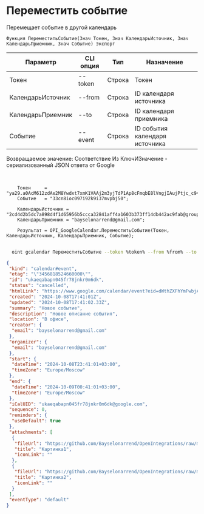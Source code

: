 ﻿---
sidebar_position: 5
---

# Переместить событие
 Перемещает событие в другой календарь



`Функция ПереместитьСобытие(Знач Токен, Знач КалендарьИсточник, Знач КалендарьПриемник, Знач Событие) Экспорт`

  | Параметр | CLI опция | Тип | Назначение |
  |-|-|-|-|
  | Токен | --token | Строка | Токен |
  | КалендарьИсточник | --from | Строка | ID календаря источника |
  | КалендарьПриемник | --to | Строка | ID календаря приемника |
  | Событие | --event | Строка | ID события календаря источника |

  
  Возвращаемое значение:   Соответствие Из КлючИЗначение - сериализованный JSON ответа от Google

<br/>




```bsl title="Пример кода"
    Токен     = "ya29.a0AcM612zdAe2M8Ywdxt7xmK1VAAj2m3yjTdP1Ap8cFmqbE8lVngjIAujPtjc_c94MCuKNLfn7MSssBd6NfMXDQDrHMUv7Fgjp7cjuXk68n...";
    Событие   = "33cn8ioc097i92k9i37mvpbj50";

    КалендарьИсточник = "2cd4d2b5dc7a898d4f1d65956b5ccca32841aff4a1603b373ff14db442ac9fab@group.calendar.google.com";
    КалендарьПриемник = "bayselonarrend@gmail.com";

    Результат = OPI_GoogleCalendar.ПереместитьСобытие(Токен, КалендарьИсточник, КалендарьПриемник, Событие);
```



```sh title="Пример команды CLI"
    
  oint gcalendar ПереместитьСобытие --token %token% --from %from% --to %to% --event %event%

```

```json title="Результат"
{
 "kind": "calendar#event",
 "etag": "\"3456818524660000\"",
 "id": "ukaeqabapn045fr78jnkr0m6dk",
 "status": "cancelled",
 "htmlLink": "https://www.google.com/calendar/event?eid=dWthZXFhYmFwbjA0NWZyNzhqbmtyMG02ZGsgZjhjYjI1MzUxNmNjOTkwZDFmMzZhN2QxNWNkYjgyNWZmZGMxNWM2Y2VlYWEyNWVmNzg5MjRkZTliZWVhM2E1NkBn",
 "created": "2024-10-08T17:41:01Z",
 "updated": "2024-10-08T17:41:02.33Z",
 "summary": "Новое событие",
 "description": "Новое описание события",
 "location": "В офисе",
 "creator": {
  "email": "bayselonarrend@gmail.com"
 },
 "organizer": {
  "email": "bayselonarrend@gmail.com"
 },
 "start": {
  "dateTime": "2024-10-08T23:41:01+03:00",
  "timeZone": "Europe/Moscow"
 },
 "end": {
  "dateTime": "2024-10-09T00:41:01+03:00",
  "timeZone": "Europe/Moscow"
 },
 "iCalUID": "ukaeqabapn045fr78jnkr0m6dk@google.com",
 "sequence": 0,
 "reminders": {
  "useDefault": true
 },
 "attachments": [
  {
   "fileUrl": "https://github.com/Bayselonarrend/OpenIntegrations/raw/main/service/test_data/picture.jpg",
   "title": "Картинка1",
   "iconLink": ""
  },
  {
   "fileUrl": "https://github.com/Bayselonarrend/OpenIntegrations/raw/main/service/test_data/picture2.jpg",
   "title": "Картинка2",
   "iconLink": ""
  }
 ],
 "eventType": "default"
}
```
